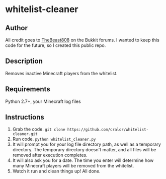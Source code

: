 whitelist-cleaner
=================

Author
------
All credit goes to [TheBeast808](http://forums.bukkit.org/threads/tool-admin-whitelist-cleaner-remove-inactive-players.66494/) on the Bukkit forums.
I wanted to keep this code for the future, so I created this public repo.

Description
-----------
Removes inactive Minecraft players from the whitelist.

Requirements
------------
Python 2.7+, your Minecraft log files

Instructions
------------
1. Grab the code. `git clone https://github.com/cralor/whitelist-cleaner.git`
2. Run code. `python whitelist_cleaner.py`
3. It will prompt you for your log file directory path, as well as a temporary directory.
The temporary directory doesn't matter, and all files will be removed after execution completes.
4. It will also ask you for a date. The time you enter will determine how many Minecraft players will be removed from the whitelist.
5. Watch it run and clean things up! All done.



